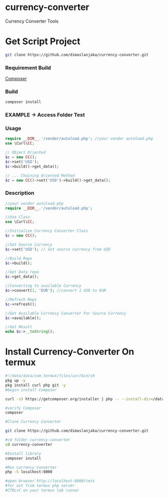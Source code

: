 # currency-converter
Currency Converter Tools

# Get Script Project

```sh
git clone https://github.com/dimaslanjaka/currency-converter.git
```

### Requirement Build

[Composer](https://getcomposer.org/download/)

### Build
```sh
composer install
```

### EXAMPLE -> Access Folder Test

### Usage
```php
require __DIR__.'/vendor/autoload.php'; //your vendor autoload.php
use \Curl\CC;

// Object Oriented
$c = new CC();
$c->set('USD');
$c->build()->get_data();

// ... Chaining Oriented Method
$c = new CC()->set('USD')->build()->get_data();
```

### Description
```php
//your vendor autoload.php
require __DIR__.'/vendor/autoload.php';

//Use Class
use \Curl\CC;

//Initialize Currency Converter Class
$c = new CC();

//Set Source Currency
$c->set('USD'); // Set source currency from USD

//Build Repo
$c->build();

//Get Data repo
$c->get_data();

//Converting to available Currency
$c->convert(1, 'EUR'); //convert 1 USD to EUR

//Refresh Repo
$c->refresh();

//Get Available Currency Converter For Source Currency
$c->available();

//Get Result
echo $c->__toString();
```

# Install Currency-Converter On termux

```sh
#!/data/data/com.termux/files/usr/bin/sh
pkg up -y
pkg install curl php git -y
#begin install Composer

curl -sS https://getcomposer.org/installer | php -- --install-dir=/data/data/com.termux/files/usr/bin --filename=composer

#verify Composer
composer

#Clone Currency Converter

git clone https://github.com/dimaslanjaka/currency-converter.git

#cd folder currency-converter
cd currency-converter

#Install library
composer install

#Run currency Converter
php -S localhost:8000

#open browser http://localhost:8000/test
#for out from termux php server
#CTRL+C on your termux tab runner
```